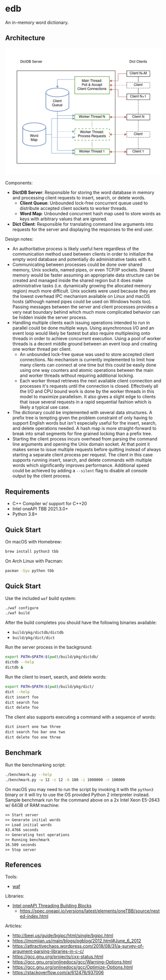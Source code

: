 # edb

An in-memory word dictionary.

## Architecture

![Architecture Diagram](architecture.png)

Components:

* **DictDB Server**: Responsible for storing the word database in memory and
  processing client requests to insert, search, or delete words.
  * **Client Queue**: Unbounded lock-free concurrent queue used to distribute
    accepted client sockets to worker threads.
  * **Word Map**: Unbounded concurrent hash map used to store words as keys with
    arbitrary values that are ignored.
* **Dict Client**: Responsible for translating command line arguments into
  requests for the server and displaying the responses to the end user.

Design notes:

* An authoritative process is likely useful here regardless of the communication
  method used between clients in order to initialize the empty word database
  and potentially do administrative tasks with it.
* Communicating between processes could be done over shared memory, Unix sockets,
  named pipes, or even TCP/IP sockets. Shared memory would be faster assuming an
  appropriate data structure can be created and managed inside the shared
  region but it does make administrative tasks (i.e. dynamically growing the
  allocated memory region) much more difficult. Unix sockets were used because
  they are the lowest overhead IPC mechanism available on Linux and macOS hosts
  (although named pipes could be used on Windows hosts too). Passing messages
  between the server and client processes provides a very neat boundary behind
  which much more complicated behavior can be hidden inside the server process.
* Handling multiple clients each issuing operations intended to run in parallel
  could be done multiple ways. Using asynchronous I/O and an event loop would
  likely be fastest but also require multiplexing onto threads in order to
  achieve concurrent execution. Using a pool of worker threads is a decent
  middle ground between an event loop and creating one worker thread per client.
  * An unbounded lock-free queue was used to store accepted client connections.
    No mechanism is currently implemented to limit how many clients can connect
    at one time but this could be easily done using one way counters and atomic
    operations between the main and worker threads without requiring additional
    locking.
  * Each worker thread retrieves the next available client connection and
    processes it's requests until the connection is closed. Effectively all the
    I/O and CPU bound work is done by the worker threads in this model to
    maximize parallelism. It also gives a slight edge to clients that issue
    several requests in a rapid sequential fashion which is likely a typical
    use case.
* The dictionary could be implemented with several data structures. A prefix
  tree is tempting given the problem constraint of only having to support
  English words but isn't especially useful for the insert, search, and delete
  operations needed. A hash map is more straight-forward to break into small
  segments for fine grained locking than a prefix tree.
* Starting the client process incurs overhead from parsing the command line
  arguments and opening the Unix domain socket. At that point it makes sense to
  issue multiple requests before quitting instead of always starting a separate
  client process per request. The client in this case supports running insert,
  search, and delete commands with multiple words which significantly improves
  performance. Additional speed could be achieved by adding a `--silent` flag
  to disable all console output by the client process.

## Requirements

* C++ Compiler w/ support for C++20
* Intel oneAPI TBB 2021.3.0+
* Python 3.8+

## Quick Start

On macOS with Homebrew:

```bash
brew install python3 tbb
```

On Arch Linux with Pacman:

```bash
pacman -Syu python tbb
```

## Quick Start

Use the included `waf` build system:

```bash
./waf configure
./waf build
```

After the build completes you should have the following binaries available:

* `build/pkg/dictdb/dictdb`
* `build/pkg/dict/dict`

Run the server process in the background:

```bash
export PATH=$PATH:$(pwd)/build/pkg/dictdb/
dictdb --help
dictdb &
```

Run the client to insert, search, and delete words:

```bash
export PATH=$PATH:$(pwd)/build/pkg/dict/
dict --help
dict insert foo
dict search foo
dict delete foo
```

The client also supports executing a command with a sequence of words:

```bash
dict insert one two three
dict search foo bar one two
dict delete foo one three
```

## Benchmark

Run the benchmarking script:

```bash
./benchmark.py --help
./benchmark.py -w 12 -c 12 -k 100 -i 1000000 -r 100000         
```

On macOS you may need to run the script by invoking it with the `python3`
binary or it will try to use the OS provided Python 2 interpreter instead.
Sample benchmark run for the command above on a 2x Intel Xeon E5-2643 w/
64GB of RAM machine:

```
>> Start server                                                                       
>> Generate initial words
>> Load initial words                                                                 
43.4766 seconds                                                                       
>> Generating test operations                                                         
>> Running benchmark                 
16.509 seconds                                                                        
>> Stop server
```

## References

Tools:

* [waf](https://waf.io/book/)

Libraries:

* [Intel oneAPI Threading Building Blocks](https://github.com/oneapi-src/oneTBB)
  * https://spec.oneapi.io/versions/latest/elements/oneTBB/source/nested-index.html

Articles:

* http://beej.us/guide/bgipc/html/single/bgipc.html
* https://momjian.us/main/blogs/pgblog/2012.html#June_6_2012
* https://attractivechaos.wordpress.com/2018/08/31/a-survey-of-argument-parsing-libraries-in-c-c/
* https://gcc.gnu.org/projects/cxx-status.html
* https://gcc.gnu.org/onlinedocs/gcc/Warning-Options.html
* https://gcc.gnu.org/onlinedocs/gcc/Optimize-Options.html
* https://stackoverflow.com/a/612476/937006
